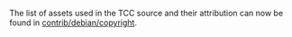 The list of assets used in the TCC source and their attribution can now be found in [contrib/debian/copyright](../contrib/debian/copyright).
